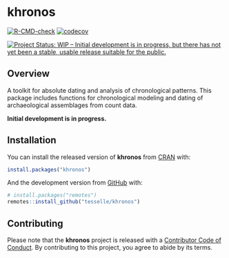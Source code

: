 
<!-- README.md is generated from README.Rmd. Please edit that file -->

# khronos

<!-- badges: start -->

[![R-CMD-check](https://github.com/tesselle/khronos/workflows/R-CMD-check/badge.svg)](https://github.com/tesselle/khronos/actions)
[![codecov](https://codecov.io/gh/tesselle/khronos/branch/master/graph/badge.svg)](https://codecov.io/gh/tesselle/khronos)

[![Project Status: WIP – Initial development is in progress, but there
has not yet been a stable, usable release suitable for the
public.](https://www.repostatus.org/badges/latest/wip.svg)](https://www.repostatus.org/#wip)
<!-- badges: end -->

## Overview

A toolkit for absolute dating and analysis of chronological patterns.
This package includes functions for chronological modeling and dating of
archaeological assemblages from count data.

**Initial development is in progress.**

## Installation

You can install the released version of **khronos** from
[CRAN](https://CRAN.R-project.org) with:

``` r
install.packages("khronos")
```

And the development version from [GitHub](https://github.com/) with:

``` r
# install.packages("remotes")
remotes::install_github("tesselle/khronos")
```

## Contributing

Please note that the **khronos** project is released with a [Contributor
Code of Conduct](https://www.tesselle.org/conduct.html). By contributing
to this project, you agree to abide by its terms.
